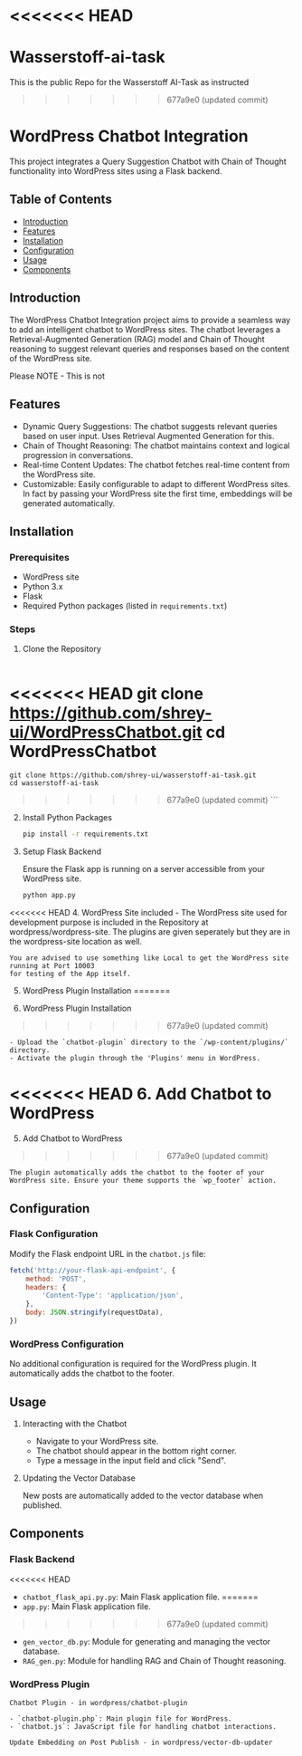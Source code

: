 <<<<<<< HEAD
=======
# Wasserstoff-ai-task

This is the public Repo for the Wasserstoff AI-Task as instructed

>>>>>>> 677a9e0 (updated commit)
# WordPress Chatbot Integration

This project integrates a Query Suggestion Chatbot with Chain of Thought functionality into WordPress sites using a Flask backend.

## Table of Contents

- [Introduction](#introduction)
- [Features](#features)
- [Installation](#installation)
- [Configuration](#configuration)
- [Usage](#usage)
- [Components](#components)

## Introduction

The WordPress Chatbot Integration project aims to provide a seamless way to add an intelligent chatbot to WordPress sites. The chatbot leverages a Retrieval-Augmented Generation (RAG) model and Chain of Thought reasoning to suggest relevant queries and responses based on the content of the WordPress site.

Please NOTE - This is not 

## Features

- Dynamic Query Suggestions: The chatbot suggests relevant queries based on user input. Uses Retrieval Augmented Generation for this.
- Chain of Thought Reasoning: The chatbot maintains context and logical progression in conversations.
- Real-time Content Updates: The chatbot fetches real-time content from the WordPress site.
- Customizable: Easily configurable to adapt to different WordPress sites. In fact by passing your WordPress site the first time, 
				embeddings will be generated automatically.

## Installation

### Prerequisites

- WordPress site
- Python 3.x
- Flask
- Required Python packages (listed in `requirements.txt`)

### Steps

1. Clone the Repository

    ```bash
<<<<<<< HEAD
    git clone https://github.com/shrey-ui/WordPressChatbot.git
    cd WordPressChatbot
=======
    git clone https://github.com/shrey-ui/wasserstoff-ai-task.git
    cd wasserstoff-ai-task
>>>>>>> 677a9e0 (updated commit)
    ```

2. Install Python Packages

    ```bash
    pip install -r requirements.txt
    ```

3. Setup Flask Backend

    Ensure the Flask app is running on a server accessible from your WordPress site.

    ```bash
    python app.py
    ```
<<<<<<< HEAD
4. WordPress Site included - 
    The WordPress site used for development purpose is included in the Repository
    at wordpress/wordpress-site. The plugins are given seperately but they are in the 
    wordpress-site location as well.

    You are advised to use something like Local to get the WordPress site running at Port 10003
    for testing of the App itself.


5. WordPress Plugin Installation
=======

4. WordPress Plugin Installation
>>>>>>> 677a9e0 (updated commit)

    - Upload the `chatbot-plugin` directory to the `/wp-content/plugins/` directory.
    - Activate the plugin through the 'Plugins' menu in WordPress.

<<<<<<< HEAD
6. Add Chatbot to WordPress
=======
5. Add Chatbot to WordPress
>>>>>>> 677a9e0 (updated commit)

    The plugin automatically adds the chatbot to the footer of your WordPress site. Ensure your theme supports the `wp_footer` action.

## Configuration

### Flask Configuration

Modify the Flask endpoint URL in the `chatbot.js` file:

```javascript
fetch('http://your-flask-api-endpoint', {
    method: 'POST',
    headers: {
        'Content-Type': 'application/json',
    },
    body: JSON.stringify(requestData),
})
```

### WordPress Configuration

No additional configuration is required for the WordPress plugin. It automatically adds the chatbot to the footer.

## Usage

1. Interacting with the Chatbot

    - Navigate to your WordPress site.
    - The chatbot should appear in the bottom right corner.
    - Type a message in the input field and click "Send".

2. Updating the Vector Database

    New posts are automatically added to the vector database when published. 

## Components

### Flask Backend

<<<<<<< HEAD
- `chatbot_flask_api.py.py`: Main Flask application file.
=======
- `app.py`: Main Flask application file.
>>>>>>> 677a9e0 (updated commit)
- `gen_vector_db.py`: Module for generating and managing the vector database.
- `RAG_gen.py`: Module for handling RAG and Chain of Thought reasoning.

### WordPress Plugin
	
	Chatbot Plugin - in wordpress/chatbot-plugin

	- `chatbot-plugin.php`: Main plugin file for WordPress.
	- `chatbot.js`: JavaScript file for handling chatbot interactions.

	Update Embedding on Post Publish - in wordpress/vector-db-updater





